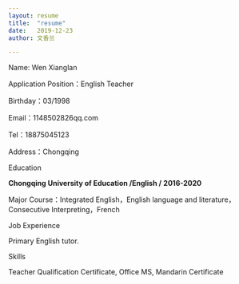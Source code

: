 ```yaml
---
layout: resume
title:  "resume"
date:   2019-12-23
author: 文香兰

---
```


Name: Wen Xianglan

Application Position：English Teacher

Birthday：03/1998

Email：1148502826qq.com

Tel：18875045123

Address：Chongqing

Education

**Chongqing University of Education /English /** **2016-2020**

Major Course：Integrated English，English language and literature，Consecutive Interpreting，French

Job Experience

 Primary English tutor.

Skills

Teacher Qualification Certificate, Office MS, Mandarin Certificate